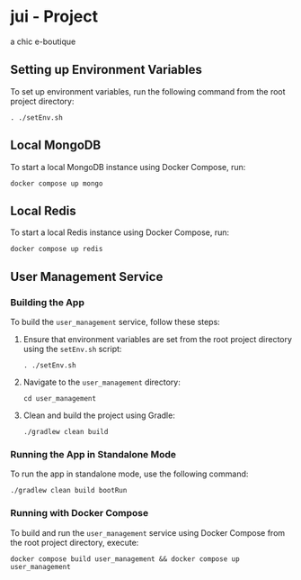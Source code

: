 # jui - Project
a chic e-boutique

## Setting up Environment Variables
To set up environment variables, run the following command from the root project directory:

```
. ./setEnv.sh
```

## Local MongoDB
To start a local MongoDB instance using Docker Compose, run:

```
docker compose up mongo
```

## Local Redis
To start a local Redis instance using Docker Compose, run:

```
docker compose up redis
```

## User Management Service

### Building the App
To build the `user_management` service, follow these steps:

1. Ensure that environment variables are set from the root project directory using the `setEnv.sh` script:

   ```
   . ./setEnv.sh
   ```

2. Navigate to the `user_management` directory:

   ```
   cd user_management
   ```

3. Clean and build the project using Gradle:

   ```
   ./gradlew clean build
   ```

### Running the App in Standalone Mode
To run the app in standalone mode, use the following command:

```
./gradlew clean build bootRun
```

### Running with Docker Compose
To build and run the `user_management` service using Docker Compose from the root project directory, execute:

```
docker compose build user_management && docker compose up user_management
```
